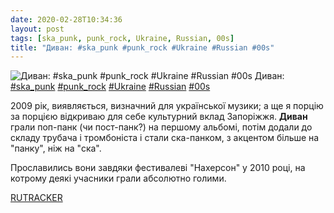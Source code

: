 ```yaml
---
date: 2020-02-28T10:34:36
layout: post
tags: [ska_punk, punk_rock, Ukraine, Russian, 00s]
title: "Диван: #ska_punk #punk_rock #Ukraine #Russian #00s"
---
```

![Диван: #ska_punk #punk_rock #Ukraine #Russian #00s](/assets/photos/photo_906@28-02-2020_10-34-36.jpg)
Диван: [#ska_punk](/tags/#ska_punk) [#punk_rock](/tags/#punk_rock) [#Ukraine](/tags/#Ukraine) [#Russian](/tags/#Russian) [#00s](/tags/#00s)

2009 рік, виявляється, визначний для української музики; а ще я порцію за порцією відкриваю для себе культурний вклад Запоріжжя. **Диван** грали поп-панк (чи пост-панк?) на першому альбомі, потім додали до складу трубача і тромбоніста і стали ска-панком, з акцентом більше на &quot;панку&quot;, ніж на &quot;ска&quot;.

Прославились вони завдяки фестивалеві &quot;Нахерсон&quot; у 2010 році, на котрому деякі учасники грали абсолютно голими.

[RUTRACKER](https://rutracker.org/forum/viewtopic.php?t=3457552)